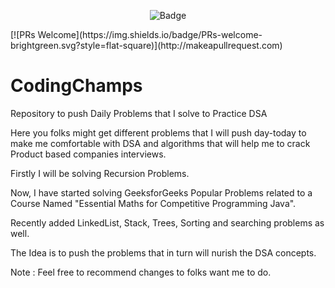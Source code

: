 <p align="center">
    <img src="https://img.shields.io/badge/Coding-Champs-blue" alt="Badge" />
</p>
[![PRs Welcome](https://img.shields.io/badge/PRs-welcome-brightgreen.svg?style=flat-square)](http://makeapullrequest.com)

# CodingChamps
Repository to push Daily Problems that I solve to Practice DSA

Here you folks might get different problems that I will push day-today to make me comfortable with DSA and algorithms that will help me to crack Product based companies interviews.

Firstly I will be solving Recursion Problems.

Now, I have started solving GeeksforGeeks Popular Problems related to a Course Named "Essential Maths for Competitive Programming Java".

Recently added LinkedList, Stack, Trees, Sorting and searching problems as well. 

The Idea is to push the problems that in turn will nurish the DSA concepts.

Note : Feel free to recommend changes to folks want me to do.

